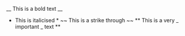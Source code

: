__ This is a bold text __
* This is italicised *
~~ This is a strike through ~~
** This is a very _ important _ text ** 
